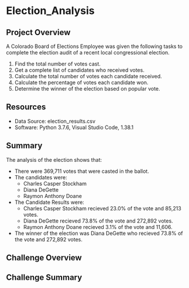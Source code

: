 # Election_Analysis

## Project Overview
A Colorado Board of Elections Employee was given the following tasks to complete the election audit of a recent local congressional election.

1. Find the total number of votes cast.
2. Get a complete list of candidates who received votes.
3. Calculate the total number of votes each candidate received.
4. Calculate the percentage of votes each candidate won.
5. Determine the winner of the election based on popular vote.

## Resources
- Data Source: election_results.csv
- Software: Python 3.7.6, Visual Studio Code, 1.38.1

## Summary
The analysis of the election shows that:
- There were 369,711 votes that were casted in the ballot.
- The candidates were:
    - Charles Casper Stockham
    - Diana DeGette
    - Raymon Anthony Doane
- The Candidate Results were:
    - Charles Casper Stockham recieved 23.0% of the vote and 85,213 votes.
    - Diana DeGette recieved 73.8% of the vote and 272,892 votes.
    - Raymon Anthony Doane recieved 3.1% of the vote and 11,606.
- The winner of the election was Diana DeGette who recieved 73.8% of the vote and 272,892 votes.

## Challenge Overview

## Challenge Summary


